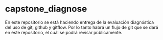 # capstone_diagnose
En este repositorio se está haciendo entrega de la evaluación diagnóstica del uso de git, github y gitflow.
Por lo tanto habrá un flujo de git que se dará en este repositorio, el cuál se podrá revisar públicamente.
